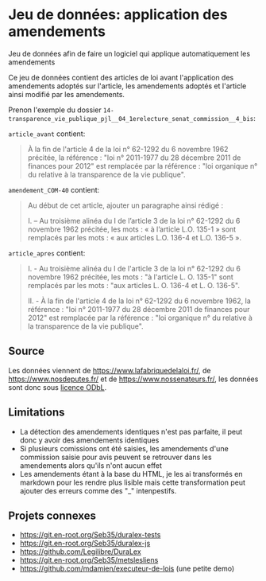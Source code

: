 # Jeu de données: application des amendements
Jeu de données afin de faire un logiciel qui applique automatiquement les amendements

Ce jeu de données contient des articles de loi avant l'application des amendements adoptés sur l'article, les amendements adoptés et l'article ainsi modifié par les amendements.

Prenon l'exemple du dossier `14-transparence_vie_publique_pjl__04_1erelecture_senat_commission__4_bis`:

`article_avant` contient:

>À la fin de l'article 4 de la loi n° 62-1292 du 6 novembre 1962 précitée, la référence : "loi n° 2011-1977 du 28 décembre 2011 de finances pour 2012" est remplacée par la référence : "loi organique n° du relative à la transparence de la vie publique".


`amendement_COM-40` contient:

>Au début de cet article, ajouter un paragraphe ainsi rédigé :
>
>I. – Au troisième alinéa du I de l’article 3 de la loi n° 62-1292 du 6 novembre 1962 précitée, les mots : « à l’article L.O. 135-1 » sont remplacés par les mots : « aux articles L.O. 136-4 et L.O. 136-5 ».


`article_apres` contient:

>I. - Au troisième alinéa du I de l'article 3 de la loi n° 62-1292 du 6 novembre 1962 précitée, les mots : "à l'article L. O. 135-1" sont remplacés par les mots : "aux articles L. O. 136-4 et L. O. 136-5".
>
>II. - À la fin de l'article 4 de la loi n° 62-1292 du 6 novembre 1962, la référence : "loi n° 2011-1977 du 28 décembre 2011 de finances pour 2012" est remplacée par la référence : "loi organique n° du relative à la transparence de la vie publique".

## Source

Les données viennent de https://www.lafabriquedelaloi.fr/, de https://www.nosdeputes.fr/ et de https://www.nossenateurs.fr/, les données sont donc sous [licence ODbL](https://vvlibri.org/fr/licence/odbl-10/legalcode/unofficial).

## Limitations

- La détection des amendements identiques n'est pas parfaite, il peut donc y avoir des amendements identiques
- Si plusieurs comissions ont été saisies, les amendements d'une commission saisie pour avis peuvent se retrouver dans les amendements alors qu'ils n'ont aucun effet
- Les amendements étant à la base du HTML, je les ai transformés en markdown pour les rendre plus lisible mais cette transformation peut ajouter des erreurs comme des "_" intenpestifs.

## Projets connexes

- https://git.en-root.org/Seb35/duralex-tests
- https://git.en-root.org/Seb35/duralex-js
- https://github.com/Legilibre/DuraLex
- https://git.en-root.org/Seb35/metslesliens
- https://github.com/mdamien/executeur-de-lois (une petite demo)
